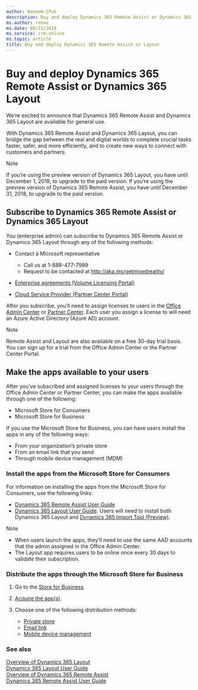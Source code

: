 ```yaml
---
author: ReneeW-CPub
description: Buy and deploy Dynamics 365 Remote Assist or Dynamics 365 Layout
ms.author: renwe
ms.date: 09/21/2018
ms.service: crm-online
ms.topic: article
title: Buy and deploy Dynamics 365 Remote Assist or Layout
---
```


# Buy and deploy Dynamics 365 Remote Assist or Dynamics 365 Layout

We’re excited to announce that Dynamics 365 Remote Assist and Dynamics 365
Layout are available for general use.

With Dynamics 365 Remote Assist and Dynamics 365 Layout, you can bridge the gap
between the real and digital worlds to complete crucial tasks faster, safer, and
more efficiently, and to create new ways to connect with customers and partners.

> [!NOTE]
> If you’re using the preview version of Dynamics 365 Layout, you have
until December 1, 2018, to upgrade to the paid version. If you’re using the
preview version of Dynamics 365 Remote Assist, you have until December 31, 2018,
to upgrade to the paid version.

## Subscribe to Dynamics 365 Remote Assist or Dynamics 365 Layout

You (enterprise admin) can subscribe to Dynamics 365 Remote Assist or Dynamics
365 Layout through any of the following methods:

-   Contact a Microsoft representative 
    - Call us at 1-888-477-7989
    - Request to be contacted at http://aka.ms/getmixedreality/     

-   [Enterprise agreements (Volume Licensing Portal)](https://www.microsoft.com/licensing/servicecenter/default.aspx)

-   [Cloud Service Provider (Partner Center Portal)](https://partner.microsoft.com/en-us/cloud-solution-provider/csp-partner)

After you subscribe, you’ll need to assign licenses to users in the [Office Admin Center](https://portal.office.com/) or [Partner Center](https://partner.microsoft.com/en-us/cloud-solution-provider/csp-partner). Each user you
assign a license to will need an Azure Active Directory (Azure AD) account.

> [!NOTE]
> Remote Assist and Layout are also available on a free 30-day trial
basis. You can sign up for a trial from the Office Admin
Center or the Partner Center Portal.

## Make the apps available to your users

After you’ve subscribed and assigned licenses to your users through the Office
Admin Center or Partner Center, you can make the apps available through one of
the following:

-   Microsoft Store for Consumers
-   Microsoft Store for Business

If you use the Microsoft Store for Business, you can have users install the apps
in any of the following ways:

-   From your organization’s private store
-   From an email link that you send
-   Through mobile device management (MDM)

### Install the apps from the Microsoft Store for Consumers

For information on installing the apps from the Microsoft Store for Consumers,
use the following links:

-   [Dynamics 365 Remote Assist User Guide](../remote-assist/user-guide.md)
-   [Dynamics 365 Layout User Guide](../layout/user-guide.md). Users will need to install both Dynamics 365 Layout and [Dynamics 365 Import Tool (Preview)](../layout/user-guide.md).

> [!NOTE]
> <ul><li>When users launch the apps, they’ll need to use the same AAD accounts that the admin assigned in the Office Admin Center.</li>
> <li>The Layout app requires users to be online once every 30 days to validate their subscription.</li></ul>

### Distribute the apps through the Microsoft Store for Business

1.  Go to the [Store for Business](https://businessstore.microsoft.com/en-us/store).

2.  [Acquire the app(s)](https://docs.microsoft.com/en-us/microsoft-store/acquire-apps-microsoft-store-for-business).

3.  Choose one of the following distribution methods:

    -   [Private store](https://docs.microsoft.com/en-us/microsoft-store/distribute-apps-from-your-private-store)
    -   [Email link](https://docs.microsoft.com/en-us/microsoft-store/assign-apps-to-employees)
    -   [Mobile device management](https://docs.microsoft.com/en-us/microsoft-store/configure-mdm-provider-microsoft-store-for-business)

### See also
[Overview of Dynamics 365 Layout](../layout/index.md)<br/>
[Dynamics 365 Layout User Guide](../layout/user-guide.md)<br/>
[Overview of Dynamics 365 Remote Assist](../remote-assist/index.md)<br/>
[Dynamics 365 Remote Assist User Guide](../remote-assist/user-guide.md)<br/>
